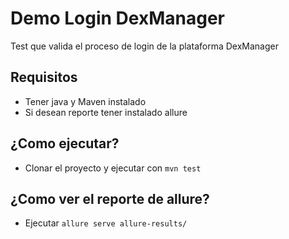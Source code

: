 # Demo Login DexManager
Test que valida el proceso de login de la plataforma DexManager

## Requisitos
- Tener java y Maven instalado
- Si desean reporte tener instalado allure 

## ¿Como ejecutar?
- Clonar el proyecto y ejecutar con ```mvn test```

## ¿Como ver el reporte de allure?
- Ejecutar ```allure serve allure-results/```
